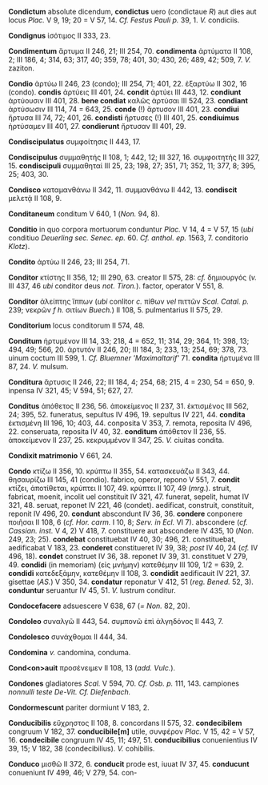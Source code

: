 **Condictum** absolute dicendum, **condictus** uero (condictaue *R*) aut
dies aut locus *Plac.* V 9, 19; 20 = V 57, 14. *Cf. Festus Pauli p.*
39, 1. *V.* condiciis.

**Condignus** ἰσότιμος II 333, 23.

**Condimentum** ἄρτυμα II 246, 21; III 254, 70. **condimenta** ἀρτύματα
II 108, 2; III 186, 4; 314, 63; 317, 40; 359, 78; 401, 30; 430, 26; 489,
42; 509, 7. *V.* zaziton.

**Condio** ἀρτύω II 246, 23 (condo); III 254, 71; 401, 22. ἐξαρτύω II
302, 16 (condo). **condis** ἀρτύεις III 401, 24. **condit** ἀρτύει III
443, 12. **condiunt** ἀρτύουσιν III 401, 28. **bene condiat** καλῶς
ἀρτύσαι III 524, 23. **condiant** ἀρτύσωσιν III 114, 74 = 643, 25.
**conde** (!) ἄρτυσον III 401, 23. **condiui** ἤρτυσα III 74, 72; 401,
26. **condisti** ἤρτυσες (!) III 401, 25. **condiuimus** ἠρτύσαμεν III
401, 27. **condierunt** ἤρτυσαν III 401, 29.

**Condiscipulatus** συμφοίτησις II 443, 17.

**Condiscipulus** συμμαθητής II 108, 1; 442, 12; III 327, 16.
συμφοιτητής III 327, 15. **condiscipuli** συμμαθηταί III 25, 23; 198,
27; 351, 71; 352, 11; 377, 8; 395, 25; 403, 30.

**Condisco** καταμανθάνω II 342, 11. συμμανθάνω II 442, 13.
**condiscit** μελετᾷ II 108, 9.

**Conditaneum** conditum V 640, 1 (*Non.* 94, 8).

**Conditio** in quo corpora mortuorum conduntur *Plac.* V 14, 4 = V 57,
15 (*ubi* conditiuo *Deuerling sec. Senec. ep.* 60. *Cf. anthol. ep.*
1563, 7. conditorio *Klotz*).

**Condito** ἀρτύω II 246, 23; III 254, 71.

**Conditor** κτίστης II 356, 12; III 290, 63. creator II 575, 28: *cf.*
δημιουργός (*v.* III 437, 46 *ubi* conditor deus *not. Tiron.*).
factor, operator V 551, 8.

**Conditor** ἀλείπτης ἵππων (*ubi* conlitor *c.* πίθων *vel* πιττῶν
*Scal. Catal. p.* 239; νεκρῶν *f h.* σιτίων *Buech.*) II 108, 5.
pulmentarius II 575, 29.

**Conditorium** locus conditorum II 574, 48.

**Conditum** ἠρτυμένον III 14, 33; 218, 4 = 652, 11; 314, 29; 364, 11;
398, 13; 494, 49; 566, 20. ἀρτυτόν II 246, 20; III 184, 3; 233, 13; 254,
69; 378, 73. uinum coctum III 599, 1. *Cf. Bluemner 'Maximaltarif'* 71.
**condita** ἠρτυμένα III 87, 24. *V.* mulsum.

**Conditura** ἄρτυσις II 246, 22; III 184, 4; 254, 68; 215, 4 = 230, 54
= 650, 9. inpensa IV 321, 45; V 594, 51; 627, 27.

**Conditus** ἀπόθετος II 236, 56. ἀποκείμενος II 237, 31. ἐκτισμένος III
562, 24; 395, 52. funeratus, sepultus IV 496, 19. sepultus IV 221, 44.
**condita** ἐκτισμένη III 196, 10; 403, 44. conposita V 353, 7. remota,
reposita IV 496, 22. conseruata, reposita IV 40, 32. **conditum**
ἀπόθετον II 236, 55. ἀποκείμενον II 237, 25. κεκρυμμένον II 347, 25.
*V.* ciuitas condita.

**Condixit matrimonio** V 661, 24.

**Condo** κτίζω II 356, 10. κρύπτω II 355, 54. κατασκευάζω II 343, 44.
θησαυρίζω III 145, 41 (condio). fabrico, operor, repono V 551, 7.
**condit** κτίζει, ἀποτίθεται, κρύπτει II 107, 49. κρύπτει II 107, 49
(*mrg.*). struit, fabricat, moenit, incolit uel constituit IV 321, 47.
funerat, sepelit, humat IV 321, 48. seruat, reponet IV 221, 46 (condet).
aedificat, construit, constituit, reponit IV 496, 20. **condunt**
abscondunt IV 36, 36. **condere** conponere ποιῆσαι II 108, 6 (*cf. Hor.
carm.* I 10, 8; *Serv. in Ecl.* VI 7). abscondere (*cf. Cassian. inst.*
V 4, 2) V 418, 7. constituere aut abscondere IV 435, 10 (*Non.* 249, 23;
25). **condebat** constituebat IV 40, 30; 496, 21. constituebat,
aedificabat V 183, 23. **conderet** constitueret IV 39, 38; *post* IV
40, 24 (*cf.* IV 496, 18). **condet** construet IV 36, 38. reponet IV
39, 31. constituet V 279, 49. **condidi** (in memoriam) (εἰς μνήμην)
κατεθέμην III 109, 1/2 = 639, 2. **condidi** κατεδεξάμην, κατεθέμην II
108, 3. **condidit** aedificauit IV 221, 37. gisettae (*AS.*) V 350, 34.
**condatur** reponatur V 412, 51 (*reg. Bened.* 52, 3). **conduntur**
seruantur IV 45, 51. *V.* lustrum conditur.

**Condocefacere** adsuescere V 638, 67 (*= Non.* 82, 20).

**Condoleo** συναλγῶ II 443, 54. συμπονῶ ἐπὶ ἀλγηδόνος II 443, 7.

**Condolesco** συνάχθομαι II 444, 34.

**Condomina** *v.* candomina, conduma.

**Cond\<on\>auit** προσένειμεν II 108, 13 (*add. Vulc.*).

**Condones** gladiatores *Scal.* V 594, 70. *Cf. Osb. p.* 111, 143.
campiones *nonnulli teste De-Vit. Cf. Diefenbach.*

**Condormescunt** pariter dormiunt V 183, 2.

**Conducibilis** εὔχρηστος II 108, 8. concordans II 575, 32.
**condecibilem** congruum V 182, 37. **conducibile[m]** utile,
συνφέρον *Plac.* V 15, 42 = V 57, 16. **condecibile** congruum IV 45,
11; 497, 51. **conducibilius** conuenientius IV 39, 15; V 182, 38
(condecibilius). *V.* cohibilis.

**Conduco** μισθῶ II 372, 6. **conducit** prode est, iuuat IV 37, 45.
**conducunt** conueniunt IV 499, 46; V 279, 54. con­-
